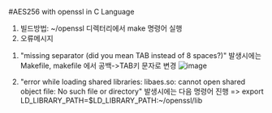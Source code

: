 #AES256 with openssl in C Language

1. 빌드방법: ~/openssl 디렉터리에서 make 명령어 실행
2. 오류메시지
  1) "missing separator (did you mean TAB instead of 8 spaces?)" 발생시에는 Makefile, makefile 에서 공백->TAB키 문자로 변경
![image](https://user-images.githubusercontent.com/57746289/195518552-a722f824-b950-4b19-8adc-62a9bf81389e.png)

  2) "error while loading shared libraries: libaes.so: cannot open shared object file: No such file or directory" 발생시에는 다음 명령어 진행
     => export LD_LIBRARY_PATH=$LD_LIBRARY_PATH:~/openssl/lib
